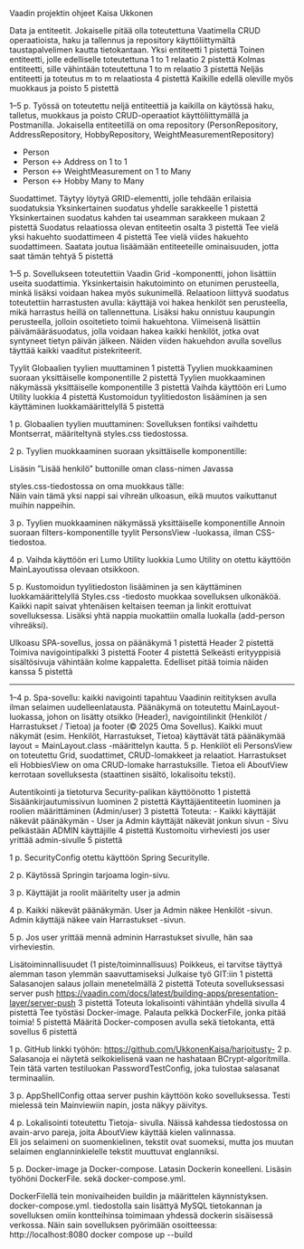 Vaadin projektin ohjeet
Kaisa Ukkonen

Data ja entiteetit. Jokaiselle pitää olla toteutettuna Vaatimella CRUD operaatioista, haku ja tallennus ja repository käyttöliittymältä taustapalvelimen kautta tietokantaan.
Yksi entiteetti
1 pistettä	Toinen entiteetti, jolle edelliselle toteutettuna 1 to 1 relaatio
2 pistettä	Kolmas entiteetti, sille vähintään toteutettuna 1 to m relaatio
3 pistettä	Neljäs entiteetti ja toteutus m to m relaatiosta
4 pistettä	Kaikille edellä oleville myös muokkaus ja poisto
5 pistettä

1–5 p. Työssä on toteutettu neljä entiteettiä ja kaikilla on käytössä haku, talletus, muokkaus ja poisto CRUD-operaatiot käyttöliittymällä ja Postmanilla. Jokaisella entiteetillä on oma repository (PersonRepository, AddressRepository, HobbyRepository, WeightMeasurementRepository)
-	Person 
-	Person ↔ Address on 1 to 1
-	Person ↔ WeightMeasurement on 1 to Many
-	Person ↔ Hobby Many to Many

 

 

Suodattimet. Täytyy löytyä GRID-elementti, jolle tehdään erilaisia suodatuksia
Yksinkertainen suodatus yhdelle sarakkeelle
1 pistettä	Yksinkertainen suodatus kahden tai useamman sarakkeen mukaan
2 pistettä	Suodatus relaatiossa olevan entiteetin osalta
3 pistettä	Tee vielä yksi hakuehto suodattimeen
4 pistettä	Tee vielä viides hakuehto suodattimeen. Saatata joutua lisäämään entiteeteille ominaisuuden, jotta saat tämän tehtyä
5 pistettä

1–5 p. Sovellukseen toteutettiin Vaadin Grid -komponentti, johon lisättiin useita suodattimia. Yksinkertaisin hakutoiminto on etunimen perusteella, minkä lisäksi voidaan hakea myös sukunimellä. Relaatioon liittyvä suodatus toteutettiin harrastusten avulla: käyttäjä voi hakea henkilöt sen perusteella, mikä harrastus heillä on tallennettuna. Lisäksi haku onnistuu kaupungin perusteella, jolloin osoitetieto toimii hakuehtona. Viimeisenä lisättiin päivämääräsuodatus, jolla voidaan hakea kaikki henkilöt, jotka ovat syntyneet tietyn päivän jälkeen. Näiden viiden hakuehdon avulla sovellus täyttää kaikki vaaditut pistekriteerit.
 
Tyylit
Globaalien tyylien muuttaminen
1 pistettä	Tyylien muokkaaminen suoraan yksittäiselle komponentille
2 pistettä	Tyylien muokkaaminen näkymässä yksittäiselle komponentille
3 pistettä	Vaihda käyttöön eri Lumo Utility luokkia
4 pistettä	Kustomoidun tyylitiedoston lisääminen ja sen käyttäminen luokkamäärittelyllä
5 pistettä

 1 p. Globaalien tyylien muuttaminen:
Sovelluksen fontiksi vaihdettu Montserrat, määriteltynä styles.css tiedostossa.
 
2 p. Tyylien muokkaaminen suoraan yksittäiselle komponentille:
 
Lisäsin ”Lisää henkilö” buttonille oman class-nimen Javassa
 
styles.css-tiedostossa on oma muokkaus tälle:     
Näin vain tämä yksi nappi sai vihreän ulkoasun, eikä muutos vaikuttanut muihin nappeihin.

3 p. Tyylien muokkaaminen näkymässä yksittäiselle komponentille
Annoin suoraan filters-komponentille tyylit PersonsView -luokassa, ilman CSS-tiedostoa.
 
 

4 p. Vaihda käyttöön eri Lumo Utility luokkia
Lumo Utility on otettu käyttöön MainLayoutissa olevaan otsikkoon.
 
 
5 p. Kustomoidun tyylitiedoston lisääminen ja sen käyttäminen luokkamäärittelyllä
Styles.css -tiedosto muokkaa sovelluksen ulkonäköä. Kaikki napit saivat yhtenäisen keltaisen teeman ja linkit erottuivat sovelluksessa. Lisäksi yhtä nappia muokattiin omalla luokalla (add-person vihreäksi).
 

Ulkoasu
SPA-sovellus, jossa on päänäkymä
1 pistettä	Header
2 pistettä	Toimiva navigointipalkki
3 pistettä	Footer
4 pistettä	Selkeästi erityyppisiä sisältösivuja vähintään kolme kappaletta. Edelliset pitää toimia näiden kanssa
5 pistettä

________________________________________
 1–4 p. Spa-sovellu: kaikki navigointi tapahtuu Vaadinin reitityksen avulla ilman selaimen uudelleenlatausta. Päänäkymä on toteutettu MainLayout-luokassa, johon on lisätty otsikko (Header), navigointilinkit (Henkilöt / Harrastukset / Tietoa) ja footer (© 2025 Oma Sovellus). Kaikki muut näkymät (esim. Henkilöt, Harrastukset, Tietoa) käyttävät tätä päänäkymää layout = MainLayout.class -määrittelyn kautta.
5 p. Henkilöt eli PersonsView on toteutettu Grid, suodattimet, CRUD-lomakkeet ja relaatiot. Harrastukset eli HobbiesView on oma CRUD-lomake harrastuksille. Tietoa eli AboutView kerrotaan sovelluksesta (staattinen sisältö, lokalisoitu teksti).
 
 
 
Autentikointi ja tietoturva
Security-palikan käyttöönotto
1 pistettä	Sisäänkirjautumissivun luominen
2 pistettä	Käyttäjäentiteetin luominen ja roolien määrittäminen (Admin/user)
3 pistettä	Toteuta: - Kaikki käyttäjät näkevät päänäkymän - User ja Admin käyttäjät näkevät jonkun sivun - Sivu pelkästään ADMIN käyttäjille
4 pistettä	Kustomoitu virheviesti jos user yrittää admin-sivulle
5 pistettä

1 p. SecurityConfig otettu käyttöön Spring Securitylle.  

2 p. Käytössä Springin tarjoama login-sivu.
 
 

3 p. Käyttäjät ja roolit määritelty user ja admin
 

4 p. Kaikki näkevät päänäkymän. User ja Admin näkee Henkilöt -sivun. Admin käyttäjä näkee vain Harrastukset -sivun.


5 p. Jos user yrittää mennä adminin Harrastukset sivulle, hän saa virheviestin.
  

Lisätoiminnallisuudet (1 piste/toiminnallisuus) Poikkeus, ei tarvitse täyttyä alemman tason ylemmän saavuttamiseksi
Julkaise työ GIT:iin
1 pistettä	Salasanojen salaus jollain menetelmällä
2 pistettä	Toteuta sovelluksessasi server push https://vaadin.com/docs/latest/building-apps/presentation-layer/server-push
3 pistettä	Toteuta lokalisointi vähintään yhdellä sivulla
4 pistettä	Tee työstäsi Docker-image. Palauta pelkkä DockerFile, jonka pitää toimia!
5 pistettä	Määritä Docker-composen avulla sekä tietokanta, että sovellus
6 pistettä
					

1 p.  GitHub linkki työhön: https://github.com/UkkonenKaisa/harjoitusty-
2 p. Salasanoja ei näytetä selkokielisenä vaan ne hashataan BCrypt-algoritmilla. Tein tätä varten testiluokan PasswordTestConfig, joka tulostaa salasanat terminaaliin.

 
  

3 p. AppShellConfig ottaa server pushin käyttöön koko sovelluksessa. Testi mielessä tein Mainviewiin napin, josta näkyy päivitys.
 
 
 
 
4 p. Lokalisointi toteutettu Tietoja- sivulla.    Näissä kahdessa tiedostossa on avain-arvo pareja, joita AboutView käyttää kielen valinnassa.  
Eli jos selaimeni on suomenkielinen, tekstit ovat suomeksi, mutta jos muutan selaimen englanninkielelle tekstit muuttuvat englanniksi. 
 

5 p. Docker-image ja Docker-compose.
Latasin Dockerin koneelleni. Lisäsin työhöni DockerFile. 
sekä docker-compose.yml.
  
DockerFilellä tein monivaiheiden buildin ja määrittelen käynnistyksen. docker-compose.yml. tiedostolla sain lisättyä MySQL tietokannan ja sovelluksen omiin kontteihinsa toimimaan yhdessä dockerin sisäisessä verkossa. Näin sain sovelluksen pyörimään osoitteessa: http://localhost:8080 docker compose up --build

